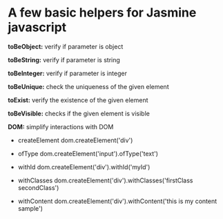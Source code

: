# A few basic helpers for Jasmine javascript

**toBeObject:** verify if parameter is object

**toBeString:** verify if parameter is string

**toBeInteger:** verify if parameter is integer

**toBeUnique:** check the uniqueness of the given element

**toExist:** verify the existence of the given element

**toBeVisible:** checks if the given element is visible

**DOM:** simplify interactions with DOM
- createElement
  dom.createElement('div')

- ofType
  dom.createElement('input').ofType('text')

- withId
  dom.createElement('div').withId('myId')

- withClasses
  dom.createElement('div').withClasses('firstClass secondClass')

- withContent
  dom.createElement('div').withContent('this is my content sample')

